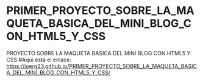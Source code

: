 # PRIMER_PROYECTO_SOBRE_LA_MAQUETA_BASICA_DEL_MINI_BLOG_CON_HTML5_Y_CSS
PROYECTO SOBRE LA MAQUETA BASICA DEL MINI BLOG CON HTML5 Y CSS
#Aquí está el enlace: https://joerg23.github.io/PRIMER_PROYECTO_SOBRE_LA_MAQUETA_BASICA_DEL_MINI_BLOG_CON_HTML5_Y_CSS/

